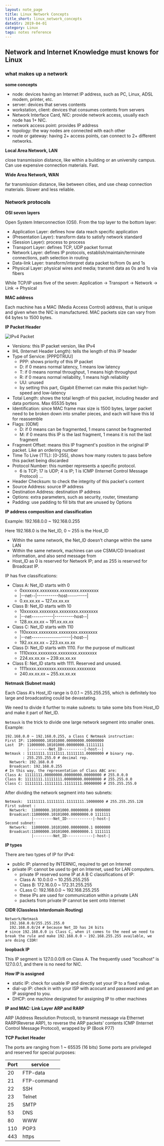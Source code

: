 ```yaml
---
layout: note_page
title: Linux Network Concepts
title_short: linux_network_concepts
dateStr: 2019-04-01
category: Linux
tags: notes reference
---
```


## Network and Internet Knowledge must knows for Linux

### what makes up a network

**some concepts**

- node: devices having an Internet IP address, such as PC, Linux, ADSL modem, printer, etc.
- server: devices that serves contents
- workstation, client: devices that consumes contents from servers
- Network Interface Card, NIC: provide network access, usually each node has 1+ NIC.
- network access point: provides IP address
- topology: the way nodes are connected with each other
- route or gateway: having 2+ access points, can connect to 2+ different networks.

**Local Area Network, LAN**

close transmission distance, like within a building or an university campus. Can use expensive connection materials. Fast.

**Wide Area Network, WAN**

far transmission distance, like between cities, and use cheap connection materials. Slower and less reliable.

### Network protocols

**OSI seven layers**

Open System Interconnection (OSI). From the top layer to the bottom layer:

- Application Layer: defines how data reach specific application
- (Presentation Layer): transform data to satisfy network standard
- (Session Layer): process to process
- Transport Layer: defines TCP, UDP packet format
- Network Layer: defines IP protocols, establish/maintain/terminate connections, path selection in routing
- Data-link Layer: transform/interpret data packet to/from 0s and 1s
- Physical Layer: physical wires and media; transmit data as 0s and 1s via fibers

While TCP/IP uses five of the seven: Application -> Transport -> Network -> Link -> Physical

**MAC address**

Each machine has a MAC (Media Access Control) address, that is unique and given when the NIC is manufactured.
MAC packets size can vary from 64 bytes to 1500 bytes.

**IP Packet Header**

![IPv4 Packet]('ipv4_packet')

- Versions: this IP packet version, like IPv4
- IHL (Internet Header Length): tells the length of this IP header
- Type of Service: [PPPDTRUU]
    - PPP: shows priority of this IP packet
    - D: if 0 means normal latency, 1 means low latency
    - T: if 0 means normal throughput, 1 means high throughput
    - R: if 0 means normal reliability, 1 means high reliability
    - UU: unused
    - by setting this part, Gigabit Ethernet can make this packet high-speed and low-latency
- Total Length: shows the total length of this packet, including header and data portions. Max 65535 bytes
- Identification: since MAC frame max size is 1500 bytes, larger packet need to be broken down into smaller pieces, and each will have this Id for reassemble
- Flags: [0DM]
    - D: if 0 means can be fragmented, 1 means cannot be fragmented
    - M: if 0 means this IP is the last fragment, 1 means it is not the last fragment
- Fragment Offset: means this IP fragment's position in the original IP packet. Like an ordering number
- Time To Live (TTL): [0-255], shows how many routers to pass before this packet being discarded
- Protocol Number: this number represents a specific protocol.
    - 6 is TCP; 17 is UDP; 4 is IP; 1 is ICMP (Internet Control Message Protocol) ...
- Header Checksum: to check the integrity of this packet's content
- Source Address: source IP address
- Destination Address: destination IP address
- Options: extra parameters, such as security, router, timestamp
- Padding: use padding to fill bits that are unused by Options

**IP address composition and classification**

Example: 192.168.0.0 ~ 192.168.0.255

Here 192.168.0 is the Net_ID, 0 ~ 255 is the Host_ID

- Within the same network, the Net_ID doesn't change within the same LAN
- Within the same network, machines can use CSMA/CD broadcast information, and also send message from
- Host_ID as 0 is reserved for Network IP; and as 255 is reserved for Broadcast IP.

IP has five classifications:

- Class A: Net_ID starts with 0
    - 0xxxxxxx.xxxxxxxx.xxxxxxxx.xxxxxxxx
    - |--net--|-----------host----------|
    - 0.xx.xx.xx ~ 127.xx.xx.xx
- Class B: Net_ID starts with 10
    - 10xxxxxx.xxxxxxxx.xxxxxxxx.xxxxxxxx
    - |--net-----------|----------host--|
    - 128.xx.xx.xx ~ 191.xx.xx.xx
- Class C: Net_ID starts with 110
    - 110xxxxx.xxxxxxxx.xxxxxxxx.xxxxxxxx
    - |--net--------------------|-host--|
    - 192.xx.xx.xx ~ 223.xx.xx.xx
- Class D: Net_ID starts with 1110. For the purpose of multicast
    - 1110xxxx.xxxxxxxx.xxxxxxxx.xxxxxxxx
    - 224.xx.xx.xx ~ 239.xx.xx.xx
- Class E: Net_ID starts with 1111. Reserved and unused.
    - 1111xxxx.xxxxxxxx.xxxxxxxx.xxxxxxxx
    - 240.xx.xx.xx ~ 255.xx.xx.xx

**Netmask (Subnet mask)**

Each Class A's Host_ID range is 0.0.1 ~ 255.255.255, which is definitely too large and broadcasting could be devastating.

We need to divide it further to make subnets: to take some bits from Host_ID and make it part of Net_ID.

`Netmask` is the trick to divide one large network segment into smaller ones. Example:

```
192.168.0.0 ~ 192.168.0.255, a Class C Netmask instruction:
First IP: 11000000.10101000.00000000.00000000
Last  IP: 11000000.10101000.00000000.11111111
          |---------Net_ID----------|-host--|
Netmask : 11111111.11111111.11111111.00000000 # binary rep.
        : 255.255.255.0 # decimal rep.
  Network: 192.168.0.0
  Broadcast: 192.168.0.255
# In this way, the representation of Class ABC are:
Class A: 11111111.00000000.00000000.00000000 # 255.0.0.0
Class B: 11111111.11111111.00000000.00000000 # 255.255.0.0
Class C: 11111111.11111111.11111111.00000000 # 255.255.255.0
```

After dividing the network segment into two subnets:

```
Netmask:  11111111.11111111.11111111.10000000 # 255.255.255.128
First subnet :
  Network:  11000000.10101000.00000000.0 0000000
  Broadcast:11000000.10101000.00000000.0 1111111
            |---------Net_ID------------|-host-|
Second subnet:
  Network:  11000000.10101000.00000000.1 0000000
  Broadcast:11000000.10101000.00000000.1 1111111
            |---------Net_ID------------|-host-|
```

**IP types**

There are two types of IP for IPv4:

- public IP: planned by INTERNIC, required to get on Internet
- private IP: cannot be used to get on Internet, used for LAN computers.
    - private IP reserved some IP at A B C classifications of IP:
    - Class A: 10.0.0.0 ~ 10.255.255.255
    - Class B: 172.16.0.0 ~ 172.31.255.255
    - CLass C: 192.168.0.0 ~ 192.168.255.255
    - these IPs are used for communication within a private LAN
    - packets from private IP cannot be sent onto Internet

**CIDR (Classless Interdomain Routing)**

```
Network/Netmask
  192.168.0.0/255.255.255.0
  192.168.0.0/24 # because Net_ID has 24 bits
# since 192.168.0.0 is Class C, when it comes to the need we need to break the rule and make 192.168.0.0 ~ 192.168.255.255 available, we are doing CIDR!
```

**loopback IP**

This IP segment is 127.0.0.0/8 on Class A. The frequently used "localhost" is 127.0.0.1, and there is no need for NIC.

**How IP is assigned**

- static IP: check for usable IP and directly set your IP to a fixed value.
- dial-up IP: check in with your ISP with acocunt and password and get an IP assigned to you.
- DHCP: one machine designated for assigning IP to other machines

**IP and MAC: Link Layer ARP and RARP**

ARP (Address Resolution Protocol), to transmit message via Ethernet
RARP(Reverse ARP), to reverse the ARP packets' contents
ICMP (Internet Control Message Protocol), wrapped by IP (Book P77)

**TCP Packet Header**

The ports are ranging from 1 ~ 65535 (16 bits)
Some ports are privileged and reserved for special purposes:

Port|service
----|-------
20|FTP-data
21|FTP-command
22|SSH
23|Telnet
25|SMTP
53|DNS
80|WWW
110|POP3
443|https
